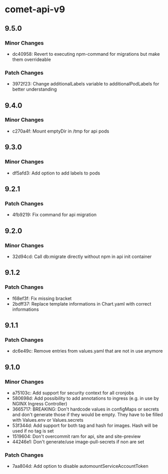 # comet-api-v9

## 9.5.0

### Minor Changes

- dc40958: Revert to executing npm-command for migrations but make them overrideable

### Patch Changes

- 3972f23: Change additionalLabels variable to additionalPodLabels for better understanding

## 9.4.0

### Minor Changes

- c270a4f: Mount emptyDir in /tmp for api pods

## 9.3.0

### Minor Changes

- df5afd3: Add option to add labels to pods

## 9.2.1

### Patch Changes

- 4fb9219: Fix command for api migration

## 9.2.0

### Minor Changes

- 32d94cd: Call db:migrate directly without npm in api init container

## 9.1.2

### Patch Changes

- f68ef3f: Fix missing bracket
- 2bdff37: Replace template informations in Chart.yaml with correct informations

## 9.1.1

### Patch Changes

- dc6e49c: Remove entries from values.yaml that are not in use anymore

## 9.1.0

### Minor Changes

- a75103c: Add support for security context for all cronjobs
- 580698d: Add possibility to add annotations to ingress (e.g. in use by NGINX Ingress Controller)
- 3665717: BREAKING: Don't hardcode values in configMaps or secrets and don't generate those if they would be empty. They have to be filled with Values.env or Values.secrets
- 53f344d: Add support for both tag and hash for images. Hash will be used if no tag is set
- 1519604: Don't overcommit ram for api, site and site-preview
- 44246e1: Don't generate/use image-pull-secrets if non are set

### Patch Changes

- 7aa804d: Add option to disable automountServiceAccountToken
